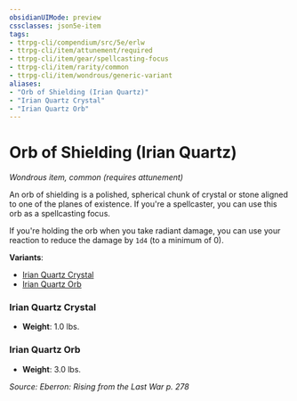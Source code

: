 ```yaml
---
obsidianUIMode: preview
cssclasses: json5e-item
tags:
- ttrpg-cli/compendium/src/5e/erlw
- ttrpg-cli/item/attunement/required
- ttrpg-cli/item/gear/spellcasting-focus
- ttrpg-cli/item/rarity/common
- ttrpg-cli/item/wondrous/generic-variant
aliases: 
- "Orb of Shielding (Irian Quartz)"
- "Irian Quartz Crystal"
- "Irian Quartz Orb"
---
```

# Orb of Shielding (Irian Quartz)
*Wondrous item, common (requires attunement)*  



An orb of shielding is a polished, spherical chunk of crystal or stone aligned to one of the planes of existence. If you're a spellcaster, you can use this orb as a spellcasting focus.

If you're holding the orb when you take radiant damage, you can use your reaction to reduce the damage by `1d4` (to a minimum of 0).

**Variants**:
- [Irian Quartz Crystal](#Irian%20Quartz%20Crystal)
- [Irian Quartz Orb](#Irian%20Quartz%20Orb)

### Irian Quartz Crystal

- **Weight**: 1.0 lbs.

### Irian Quartz Orb

- **Weight**: 3.0 lbs.


*Source: Eberron: Rising from the Last War p. 278*